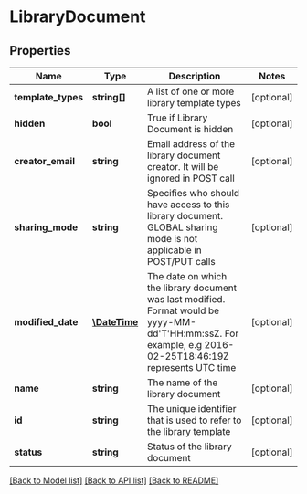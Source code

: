 # LibraryDocument

## Properties
Name | Type | Description | Notes
------------ | ------------- | ------------- | -------------
**template_types** | **string[]** | A list of one or more library template types | [optional] 
**hidden** | **bool** | True if Library Document is hidden | [optional] 
**creator_email** | **string** | Email address of the library document creator. It will be ignored in POST call | [optional] 
**sharing_mode** | **string** | Specifies who should have access to this library document. GLOBAL sharing mode is not applicable in POST/PUT calls | [optional] 
**modified_date** | [**\DateTime**](\DateTime.md) | The date on which the library document was last modified. Format would be yyyy-MM-dd&#39;T&#39;HH:mm:ssZ. For example, e.g 2016-02-25T18:46:19Z represents UTC time | [optional] 
**name** | **string** | The name of the library document | [optional] 
**id** | **string** | The unique identifier that is used to refer to the library template | [optional] 
**status** | **string** | Status of the library document | [optional] 

[[Back to Model list]](../README.md#documentation-for-models) [[Back to API list]](../README.md#documentation-for-api-endpoints) [[Back to README]](../README.md)


